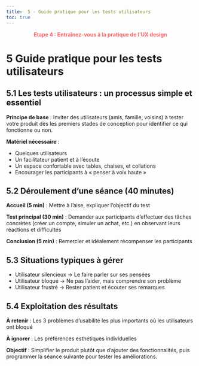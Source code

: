 ```yaml
---
title:  5 - Guide pratique pour les tests utilisateurs 
toc: true
---
```


<p style="color:oklch(70.4% 0.191 22.216); font-weight:bold; text-align:center ">Etape 4 : Entraînez-vous à la pratique de l’UX design</p>


# 5 Guide pratique pour les tests utilisateurs

## 5.1 Les tests utilisateurs : un processus simple et essentiel

**Principe de base** : Inviter des utilisateurs (amis, famille, voisins) à tester votre produit dès les premiers stades de conception pour identifier ce qui fonctionne ou non.

**Matériel nécessaire** :
- Quelques utilisateurs
- Un facilitateur patient et à l’écoute
- Un espace confortable avec tables, chaises, et collations
- Encourager les participants à « penser à voix haute »


## 5.2 Déroulement d’une séance (40 minutes)

**Accueil (5 min)** : Mettre à l’aise, expliquer l’objectif du test

**Test principal (30 min)** : Demander aux participants d’effectuer des tâches concrètes (créer un compte, simuler un achat, etc.) en observant leurs réactions et difficultés

**Conclusion (5 min)** : Remercier et idéalement récompenser les participants

## 5.3 Situations typiques à gérer
- Utilisateur silencieux → Le faire parler sur ses pensées
- Utilisateur bloqué → Ne pas l’aider, mais comprendre son problème
- Utilisateur frustré → Rester patient et écouter ses remarques

## 5.4 Exploitation des résultats
**À retenir** : Les 3 problèmes d’usabilité les plus importants où les utilisateurs ont bloqué

**À ignorer** : Les préférences esthétiques individuelles

**Objectif** : Simplifier le produit plutôt que d’ajouter des fonctionnalités, puis programmer la séance suivante pour tester les améliorations.